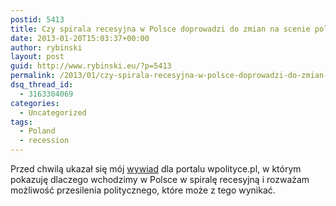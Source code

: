 ```yaml
---
postid: 5413
title: Czy spirala recesyjna w Polsce doprowadzi do zmian na scenie politycznej?
date: 2013-01-20T15:03:37+00:00
author: rybinski
layout: post
guid: http://www.rybinski.eu/?p=5413
permalink: /2013/01/czy-spirala-recesyjna-w-polsce-doprowadzi-do-zmian-na-scenie-politycznej/
dsq_thread_id:
  - 3163304069
categories:
  - Uncategorized
tags:
  - Poland
  - recession
---
```

Przed chwilą ukazał się mój [wywiad](http://wpolityce.pl/wydarzenia/45153-nasz-wywiad-prof-krzysztof-rybinski-w-polsce-widac-wszystkie-symptomy-spirali-recesyjnej-musimy-przygotowac-sie-na-strajki-mozliwe-sa-zmiany-na-scenie-politycznej) dla portalu wpolityce.pl, w którym pokazuję dlaczego wchodzimy w Polsce w spiralę recesyjną i rozważam możliwość przesilenia politycznego, które może z tego wynikać.
